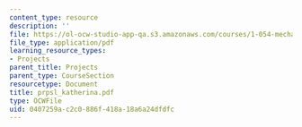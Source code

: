 ```yaml
---
content_type: resource
description: ''
file: https://ol-ocw-studio-app-qa.s3.amazonaws.com/courses/1-054-mechanics-and-design-of-concrete-structures-spring-2004/0407259ac2c0886f418a18a6a24dfdfc_prpsl_katherina.pdf
file_type: application/pdf
learning_resource_types:
- Projects
parent_title: Projects
parent_type: CourseSection
resourcetype: Document
title: prpsl_katherina.pdf
type: OCWFile
uid: 0407259a-c2c0-886f-418a-18a6a24dfdfc
---
```

